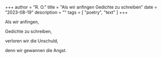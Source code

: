 +++
author = "R. O."
title = "Als wir anfingen Gedichte zu schreiben"
date = "2023-08-19"
description = ""
tags = [
    "poetry",
    "text"
]
+++

Als wir anfingen,

Gedichte zu schreiben,

verloren wir die Unschuld,

denn wir gewannen die Angst.
